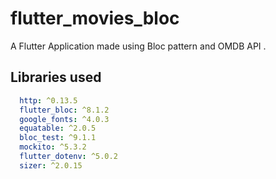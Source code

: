 
# flutter_movies_bloc 
A Flutter Application made using Bloc pattern and OMDB API .

## Libraries used

```yaml
  http: ^0.13.5
  flutter_bloc: ^8.1.2
  google_fonts: ^4.0.3
  equatable: ^2.0.5
  bloc_test: ^9.1.1
  mockito: ^5.3.2
  flutter_dotenv: ^5.0.2
  sizer: ^2.0.15
```



